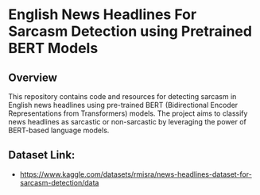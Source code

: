 # English News Headlines For Sarcasm Detection using Pretrained BERT Models

## Overview
This repository contains code and resources for detecting sarcasm in English news headlines using pre-trained BERT (Bidirectional Encoder Representations from Transformers) models. The project aims to classify news headlines as sarcastic or non-sarcastic by leveraging the power of BERT-based language models.

## Dataset Link: 
- https://www.kaggle.com/datasets/rmisra/news-headlines-dataset-for-sarcasm-detection/data
